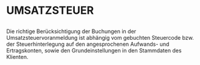 # UMSATZSTEUER

## 


Die richtige Berücksichtigung der Buchungen in der Umsatzsteuervoranmeldung ist abhängig vom gebuchten Steuercode bzw. der Steuerhinterlegung auf den angesprochenen Aufwands- und Ertragskonten, sowie den Grundeinstellungen in den Stammdaten des Klienten.

